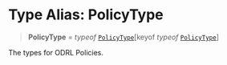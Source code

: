 # Type Alias: PolicyType

> **PolicyType** = *typeof* [`PolicyType`](../variables/PolicyType.md)\[keyof *typeof* [`PolicyType`](../variables/PolicyType.md)\]

The types for ODRL Policies.
